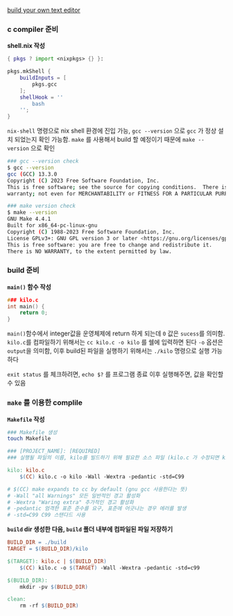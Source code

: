 [build your own text editor](https://viewsourcecode.org/snaptoken/kilo/index.html)

### c compiler 준비

**shell.nix 작성**
``` nix
{ pkgs ? import <nixpkgs> {} }:

pkgs.mkShell {
	buildInputs = [
		pkgs.gcc
	];
	shellHook = ''
		bash
	'';
}
```

`nix-shell` 명령으로 nix shell 환경에 진입 가능, `gcc --version` 으로 `gcc` 가 정상 설치 되었는지 확인 가능함. `make` 를 사용해서 build 할 예정이기 때문에 `make --version` 으로 확인

``` bash
### gcc --version check
$ gcc --version
gcc (GCC) 13.3.0
Copyright (C) 2023 Free Software Foundation, Inc.
This is free software; see the source for copying conditions.  There is NO
warranty; not even for MERCHANTABILITY or FITNESS FOR A PARTICULAR PURPOSE.

### make version check
$ make --version
GNU Make 4.4.1
Built for x86_64-pc-linux-gnu
Copyright (C) 1988-2023 Free Software Foundation, Inc.
License GPLv3+: GNU GPL version 3 or later <https://gnu.org/licenses/gpl.html>
This is free software: you are free to change and redistribute it.
There is NO WARRANTY, to the extent permitted by law.
```

### build 준비

**`main()` 함수 작성**

```c
### kilo.c
int main() {
	return 0;
}
```

`main()`함수에서 integer값을 운영체제에 return 하게 되는데 `0` 값은 `sucess`를 의미함.
`kilo.c`를 컴파일하기 위해서는 `cc kilo.c -o kilo` 를 쉘에 입력하면 된다 `-o` 옵션은 `output`을 의미함, 이후 build된 파일을 실행하기 위해서는 `./kilo` 명령으로 실행 가능하다

`exit status` 를 체크하려면, `echo $?` 를 프로그램 종료 이후 실행해주면, 값을 확인할 수 있음

### `make` 를 이용한 complile

**`Makefile` 작성**
``` bash
### Makefile 생성
touch Makefile
```

``` Makefile
### [PROJECT_NAME]: [REQUIRED]
### 실행될 파일의 이름, kilo를 빌드하기 위해 필요한 소스 파일 (kilo.c 가 수정되면 kilo를 컴파일)

kilo: kilo.c
	$(CC) kilo.c -o kilo -Wall -Wextra -pedantic -std=C99

# $(CC) make expands to cc by default (gnu gcc 사용한다는 뜻)
# -Wall "all Warnings" 모든 일반적인 경고 활성화
# -Wextra "Waring extra" 추가적인 경고 활성화
# -pedantic 엄격한 표준 준수를 요구, 표준에 어긋나는 경우 에러를 발생
# -std=C99 C99 스탠다드 사용
```

**`build` dir 생성한 다음, `build` 폴더 내부에 컴파일된 파일 저장하기**

``` Makefile
BUILD_DIR = ./build
TARGET = $(BUILD_DIR)/kilo

$(TARGET): kilo.c | $(BUILD_DIR)
	$(CC) kilo.c -o $(TARGET) -Wall -Wextra -pedantic -std=c99

$(BUILD_DIR):
	mkdir -pv $(BUILD_DIR)

clean:
	rm -rf $(BUILD_DIR)
```

